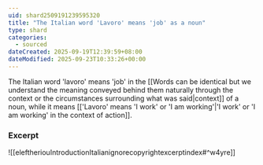 ```yaml
---
uid: shard2509191239595320
title: "The Italian word 'Lavoro' means 'job' as a noun"
type: shard
categories:
  - sourced
dateCreated: 2025-09-19T12:39:59+08:00
dateModified: 2025-09-23T10:33:26+00:00
---
```

The Italian word 'lavoro' means 'job' in the [[Words can be identical but we understand the meaning conveyed behind them naturally through the context or the circumstances surrounding what was said|context]] of a noun, while it means [['Lavoro' means 'I work' or 'I am working'|'I work' or 'I am working' in the context of action]].
### Excerpt
![[eleftheriouIntroductionItalianignorecopyrightexcerptindex#^w4yre]]